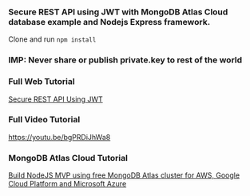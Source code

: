 
### Secure REST API using JWT with MongoDB Atlas Cloud database example and Nodejs Express framework.

Clone and run `npm install`

### IMP: Never share or publish private.key to rest of the world

### Full Web Tutorial 
[Secure REST API Using JWT](https://www.fullstackblog.in/tutorials/rest-api-tutorial/)

### Full Video Tutorial
https://youtu.be/bgPRDiJhWa8

### MongoDB Atlas Cloud Tutorial
[Build NodeJS MVP using free MongoDB Atlas cluster for AWS, Google Cloud Platform and Microsoft Azure](https://www.medium.com/@sunil.work/mvp-using-free-mongodb-atlas-for-aws-gcp-and-azure-cloud/)
